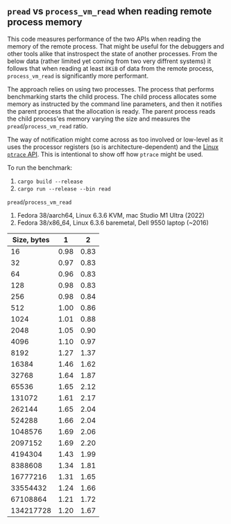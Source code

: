 ## `pread` vs `process_vm_read` when reading remote process memory

This code measures performance of the two APIs when reading the memory of the remote
process. That might be useful for the debuggers and other tools alike that instrospect
the state of another processes. From the below data (rather limited yet coming from
two very diffrent systems) it follows that when reading at least `8KiB` of data from
the remote process, `process_vm_read` is significantly more performant.

The approach relies on using two processes. The process that performs benchmarking
starts the child process. The child process allocates some memory as instructed by
the command line parameters, and then it notifies the parent process that the allocation
is ready. The parent process reads the child process'es memory varying the size and
measures the `pread`/`process_vm_read` ratio.

The way of notification might come across as too involved or low-level as it uses
the processor registers (so is architecture-dependent) and the
[Linux `ptrace` API](https://man7.org/linux/man-pages/man2/ptrace.2.html). This is
intentional to show off how `ptrace` might be used.

To run the benchmark:

1. `cargo build --release`
2. `cargo run --release --bin read`

`pread`/`process_vm_read`

1. Fedora 38/aarch64, Linux 6.3.6 KVM, mac Studio M1 Ultra (2022)
2. Fedora 38/x86_64, Linux 6.3.6 baremetal, Dell 9550 laptop (~2016)

| Size, bytes | 1    | 2    |
|-------------|------|------|
| 16          | 0.98 | 0.83 |
| 32          | 0.97 | 0.83 |
| 64          | 0.96 | 0.83 |
| 128         | 0.98 | 0.83 |
| 256         | 0.98 | 0.84 |
| 512         | 1.00 | 0.86 |
| 1024        | 1.01 | 0.88 |
| 2048        | 1.05 | 0.90 |
| 4096        | 1.10 | 0.97 |
| 8192        | 1.27 | 1.37 |
| 16384       | 1.46 | 1.62 |
| 32768       | 1.64 | 1.87 |
| 65536       | 1.65 | 2.12 |
| 131072      | 1.61 | 2.17 |
| 262144      | 1.65 | 2.04 |
| 524288      | 1.66 | 2.04 |
| 1048576     | 1.69 | 2.06 |
| 2097152     | 1.69 | 2.20 |
| 4194304     | 1.43 | 1.99 |
| 8388608     | 1.34 | 1.81 |
| 16777216    | 1.31 | 1.65 |
| 33554432    | 1.24 | 1.66 |
| 67108864    | 1.21 | 1.72 |
| 134217728   | 1.20 | 1.67 |
